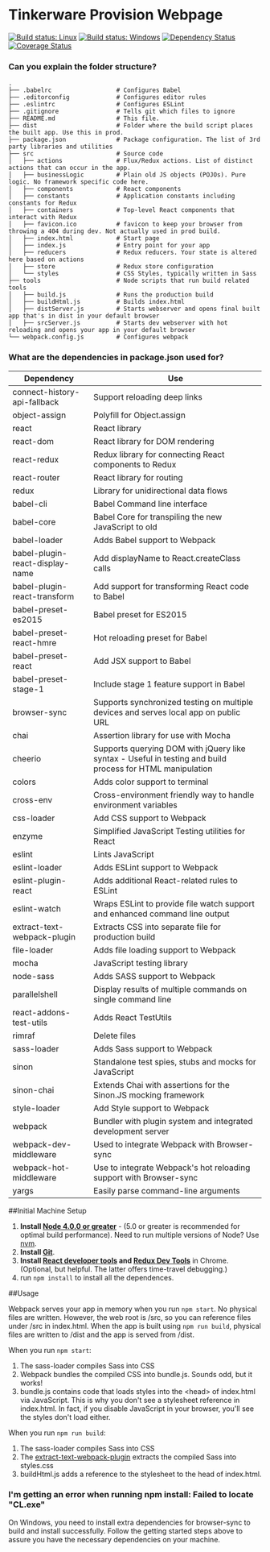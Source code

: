 # Tinkerware Provision Webpage

[![Build status: Linux](https://img.shields.io/travis/Tinker-Ware/provisioning-webpage.svg?style=flat-square)](https://travis-ci.org/Tinker-Ware/provisioning-webpage)
[![Build status: Windows](https://ci.appveyor.com/api/projects/status/llcqixmnfsax5w4l?svg=true)](https://ci.appveyor.com/project/iLeonelPerea/provisioning-webpage/branch/master)
[![Dependency Status](https://david-dm.org/Tinker-Ware/provisioning-webpage.svg?style=flat-square)](https://david-dm.org/Tinker-Ware/provisioning-webpage)
[![Coverage Status](https://coveralls.io/repos/github/Tinker-Ware/provisioning-webpage/badge.svg?branch=master)](https://coveralls.io/github/Tinker-Ware/provisioning-webpage?branch=master)

### Can you explain the folder structure?
```
.
├── .babelrc                  # Configures Babel
├── .editorconfig             # Configures editor rules
├── .eslintrc                 # Configures ESLint
├── .gitignore                # Tells git which files to ignore
├── README.md                 # This file.
├── dist                      # Folder where the build script places the built app. Use this in prod.
├── package.json              # Package configuration. The list of 3rd party libraries and utilities
├── src                       # Source code
│   ├── actions               # Flux/Redux actions. List of distinct actions that can occur in the app.  
│   ├── businessLogic         # Plain old JS objects (POJOs). Pure logic. No framework specific code here.
│   ├── components            # React components
│   ├── constants             # Application constants including constants for Redux
│   ├── containers            # Top-level React components that interact with Redux
│   ├── favicon.ico           # favicon to keep your browser from throwing a 404 during dev. Not actually used in prod build.
│   ├── index.html            # Start page 
│   ├── index.js              # Entry point for your app
│   ├── reducers              # Redux reducers. Your state is altered here based on actions
│   ├── store                 # Redux store configuration
│   └── styles                # CSS Styles, typically written in Sass
├── tools                     # Node scripts that run build related tools
│   ├── build.js              # Runs the production build
│   ├── buildHtml.js          # Builds index.html
│   ├── distServer.js         # Starts webserver and opens final built app that's in dist in your default browser
│   ├── srcServer.js          # Starts dev webserver with hot reloading and opens your app in your default browser
└── webpack.config.js         # Configures webpack
```
### What are the dependencies in package.json used for?
| **Dependency** | **Use** |
|----------|-------|
|connect-history-api-fallback  | Support reloading deep links |
|object-assign | Polyfill for Object.assign |
|react|React library |
|react-dom|React library for DOM rendering |
|react-redux|Redux library for connecting React components to Redux |
|react-router|React library for routing |
|redux|Library for unidirectional data flows |
|babel-cli|Babel Command line interface |
|babel-core|Babel Core for transpiling the new JavaScript to old |
|babel-loader|Adds Babel support to Webpack |
|babel-plugin-react-display-name| Add displayName to React.createClass calls |
|babel-plugin-react-transform| Add support for transforming React code to Babel |
|babel-preset-es2015|Babel preset for ES2015|
|babel-preset-react-hmre|Hot reloading preset for Babel|
|babel-preset-react| Add JSX support to Babel |
|babel-preset-stage-1| Include stage 1 feature support in Babel |
|browser-sync| Supports synchronized testing on multiple devices and serves local app on public URL |
|chai|Assertion library for use with Mocha|
|cheerio|Supports querying DOM with jQuery like syntax - Useful in testing and build process for HTML manipulation|
|colors|Adds color support to terminal |
|cross-env|Cross-environment friendly way to handle environment variables|
|css-loader|Add CSS support to Webpack|
|enzyme|Simplified JavaScript Testing utilities for React|
|eslint|Lints JavaScript |
|eslint-loader|Adds ESLint support to Webpack |
|eslint-plugin-react|Adds additional React-related rules to ESLint|
|eslint-watch|Wraps ESLint to provide file watch support and enhanced command line output|
|extract-text-webpack-plugin| Extracts CSS into separate file for production build | 
|file-loader| Adds file loading support to Webpack |
|mocha| JavaScript testing library |
|node-sass| Adds SASS support to Webpack |
|parallelshell| Display results of multiple commands on single command line |
|react-addons-test-utils| Adds React TestUtils |
|rimraf|Delete files |
|sass-loader| Adds Sass support to Webpack|
|sinon| Standalone test spies, stubs and mocks for JavaScript |
|sinon-chai| Extends Chai with assertions for the Sinon.JS mocking framework|
|style-loader| Add Style support to Webpack |
|webpack| Bundler with plugin system and integrated development server |
|webpack-dev-middleware| Used to integrate Webpack with Browser-sync |
|webpack-hot-middleware| Use to integrate Webpack's hot reloading support with Browser-sync |
|yargs| Easily parse command-line arguments |

##Initial Machine Setup
 1. **Install [Node 4.0.0 or greater](https://nodejs.org)** - (5.0 or greater is recommended for optimal build performance). Need to run multiple versions of Node? Use [nvm](https://github.com/creationix/nvm).
 2. **Install [Git](https://git-scm.com/downloads)**. 
 3. **Install [React developer tools](https://chrome.google.com/webstore/detail/react-developer-tools/fmkadmapgofadopljbjfkapdkoienihi?hl=en) and [Redux Dev Tools](https://chrome.google.com/webstore/detail/redux-devtools/lmhkpmbekcpmknklioeibfkpmmfibljd?hl=en)** in Chrome. (Optional, but helpful. The latter offers time-travel debugging.)
 4. run `npm install` to install all the dependences.
 
##Usage

Webpack serves your app in memory when you run `npm start`. No physical files are written. However, the web root is /src, so you can reference files under /src in index.html. When the app is built using `npm run build`, physical files are written to /dist and the app is served from /dist.

When you run `npm start`:

 1. The sass-loader compiles Sass into CSS
 2. Webpack bundles the compiled CSS into bundle.js. Sounds odd, but it works! 
 3. bundle.js contains code that loads styles into the &lt;head&gt; of index.html via JavaScript. This is why you don't see a stylesheet reference in index.html. In fact, if you disable JavaScript in your browser, you'll see the styles don't load either.

When you run `npm run build`:

 1. The sass-loader compiles Sass into CSS
 2. The [extract-text-webpack-plugin](https://github.com/webpack/extract-text-webpack-plugin) extracts the compiled Sass into styles.css
 3. buildHtml.js adds a reference to the stylesheet to the head of index.html.

### I'm getting an error when running npm install: Failed to locate "CL.exe"
On Windows, you need to install extra dependencies for browser-sync to build and install successfully. Follow the getting started steps above to assure you have the necessary dependencies on your machine.
